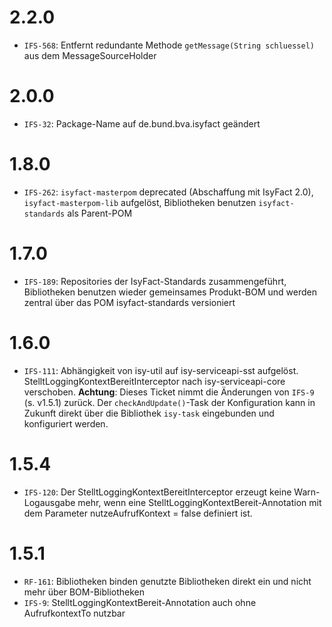 # 2.2.0
- `IFS-568`: Entfernt redundante Methode `getMessage(String schluessel)` aus dem MessageSourceHolder

# 2.0.0
- `IFS-32`: Package-Name auf de.bund.bva.isyfact geändert

# 1.8.0
- `IFS-262`: `isyfact-masterpom` deprecated (Abschaffung mit IsyFact 2.0), `isyfact-masterpom-lib` aufgelöst, Bibliotheken benutzen `isyfact-standards` als Parent-POM

# 1.7.0
- `IFS-189`: Repositories der IsyFact-Standards zusammengeführt, Bibliotheken benutzen wieder gemeinsames Produkt-BOM und werden zentral über das POM isyfact-standards versioniert

# 1.6.0
- `IFS-111`: Abhängigkeit von isy-util auf isy-serviceapi-sst aufgelöst. StelltLoggingKontextBereitInterceptor nach isy-serviceapi-core verschoben.
**Achtung**: Dieses Ticket nimmt die Änderungen von `IFS-9` (s. v1.5.1) zurück. Der `checkAndUpdate()`-Task der Konfiguration kann in Zukunft direkt über die Bibliothek `isy-task` eingebunden und konfiguriert werden.

# 1.5.4
- `IFS-120`: Der StelltLoggingKontextBereitInterceptor erzeugt keine Warn-Logausgabe mehr, wenn eine StelltLoggingKontextBereit-Annotation mit dem Parameter nutzeAufrufKontext = false definiert ist.

# 1.5.1
- `RF-161`: Bibliotheken binden genutzte Bibliotheken direkt ein und nicht mehr über BOM-Bibliotheken
- `IFS-9`: StelltLoggingKontextBereit-Annotation auch ohne AufrufkontextTo nutzbar
